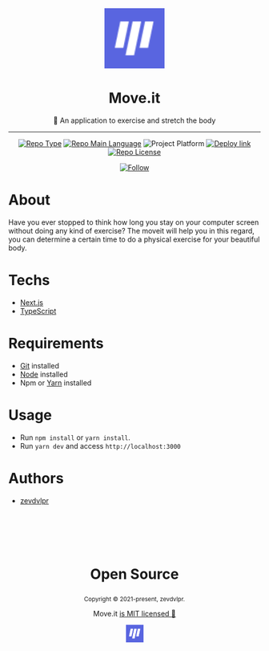<div align="center">
    <img src="/public/favicon.png" width="120" />    
    <h1>Move.it</h1>  
    <p>💪 An application to exercise and stretch the body</p>    
    <hr />    
    <p>
        <a href="https://nextlevelweek.com/"><img src="https://img.shields.io/badge/type-nlw-orange" alt="Repo Type" /></a>
        <a href="https://www.typescriptlang.org/"><img src="https://img.shields.io/badge/language-typescript-blue" alt="Repo Main Language" /></a>
        <img src="https://img.shields.io/badge/platform-web-blueviolet" alt="Project Platform" />
        <a href="https://moveit-zevdvlpr.vercel.app/"><img src="https://img.shields.io/badge/deploy-vercel-brightgreen" alt="Deploy link" /></a>
        <a href="https://github.com/zevdvlpr/moveit/tree/dev/LICENSE"><img src="https://img.shields.io/github/license/zevdvlpr/moveit?color=red&label=license" alt="Repo License" /></a>
    </p>     
    <p>
        <a href="https://www.linkedin.com/in/zevdvlpr" target="_blank">
        <img src="https://img.shields.io/twitter/url?label=Connect%20%40zevdvlpr&logo=linkedin&url=https%3A%2F%2Fwww.twitter.com%2zevdvlpr%2F" alt="Follow" />
        </a>
    <p>
</div>

# About

Have you ever stopped to think how long you stay on your computer screen without doing any kind of exercise? The moveit will help you in this regard, you can determine a certain time to do a physical exercise for your beautiful body.

# Techs

 - [Next.js](https://nextjs.org/) 
 - [TypeScript](https://www.typescriptlang.org/)

# Requirements

- [Git](https://git-scm.com/) installed
- [Node](https://node.js.org/) installed
- Npm or [Yarn](https://yarnpkg.com/) installed

# Usage

- Run `npm install` or `yarn install`.
- Run `yarn dev` and access `http://localhost:3000`

# Authors

- [zevdvlpr](https://github.com/zevdvlpr)

<br>
<br>
<br>
<br>

<div align="center">
  <h1>Open Source</h1>
  <sub>Copyright © 2021-present, zevdvlpr.</sub>
  <p>Move.it <a href="https://github.com/zevdvlpr/discord-clone/tree/dev/LICENSE">is MIT licensed 💖</a></p>
  <img src="/public/favicon.png" width="35" />
</div>
